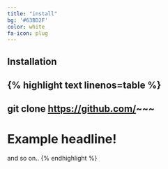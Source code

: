 ```yaml
---
title: "install"
bg: '#63BD2F'
color: white
fa-icon: plug
---
```

## Installation

{% highlight text linenos=table %}
---
git clone https://github.com/~~~
---

# Example headline!
and so on..
{% endhighlight %}

